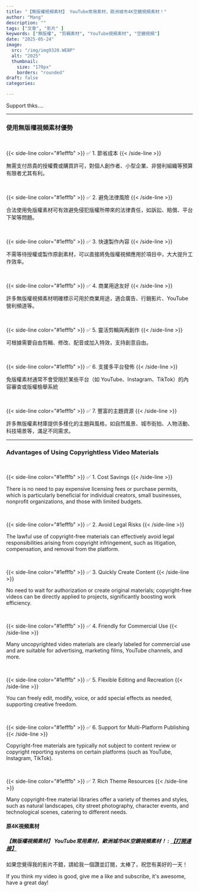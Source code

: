 ```yaml
---
title: "【無版權視頻素材】 YouTube常用素材，歐洲城市4K空鏡視頻素材！"
author: "Mang"
description: ""
tags: ["文章", "影片" ]
keywords: ["無版權", "剪輯素材", "YouTube視頻素材", "空鏡視頻"]
date: "2025-05-24"
image:
  src: "/img/img9320.WEBP"
  alt: "2025"
  thumbnail:
    size: "170px"
    borders: "rounded"
draft: false
categories:

---
```


Support thks....
<!--more-->

---

### **使用無版權視頻素材優勢**

<br>

{{< side-line color="#1efffb" >}}
✅ 1. 節省成本
{{< /side-line >}}

無需支付昂貴的授權費或購買許可，對個人創作者、小型企業、非營利組織等預算有限者尤其有利。

<br>

{{< side-line color="#1efffb" >}}
✅ 2. 避免法律風險
{{< /side-line >}}

合法使用免版權素材可有效避免侵犯版權所帶來的法律責任，如訴訟、賠償、平台下架等問題。

<br>

{{< side-line color="#1efffb" >}}
✅ 3. 快速製作內容
{{< /side-line >}}

不需等待授權或製作原創素材，可以直接將免版權視頻應用於項目中，大大提升工作效率。

<br>

{{< side-line color="#1efffb" >}}
✅ 4. 商業用途友好
{{< /side-line >}}

許多無版權視頻素材明確標示可用於商業用途，適合廣告、行銷影片、YouTube 營利頻道等。

<br>

{{< side-line color="#1efffb" >}}
✅ 5. 靈活剪輯與再創作
{{< /side-line >}}

可根據需要自由剪輯、修改、配音或加入特效，支持創意自由。

<br>

{{< side-line color="#1efffb" >}}
✅ 6. 支援多平台發佈
{{< /side-line >}}

免版權素材通常不會受限於某些平台（如 YouTube、Instagram、TikTok）的內容審查或版權檢舉系統

<br>

{{< side-line color="#1efffb" >}}
✅ 7. 豐富的主題資源
{{< /side-line >}}

許多無版權素材庫提供多樣化的主題與風格，如自然風景、城市街拍、人物活動、科技場景等，滿足不同需求。

---

### **Advantages of Using Copyrightless Video Materials**

<br>

{{< side-line color="#1efffb" >}}
✅ 1. Cost Savings
{{< /side-line >}}

There is no need to pay expensive licensing fees or purchase permits, which is particularly beneficial for individual creators, small businesses, nonprofit organizations, and those with limited budgets.

<br>

{{< side-line color="#1efffb" >}}
✅ 2. Avoid Legal Risks
{{< /side-line >}}

The lawful use of copyright-free materials can effectively avoid legal responsibilities arising from copyright infringement, such as litigation, compensation, and removal from the platform.

<br>

{{< side-line color="#1efffb" >}}
✅ 3. Quickly Create Content
{{< /side-line >}}

No need to wait for authorization or create original materials; copyright-free videos can be directly applied to projects, significantly boosting work efficiency.

<br>

{{< side-line color="#1efffb" >}}
✅ 4. Friendly for Commercial Use
{{< /side-line >}}

Many uncopyrighted video materials are clearly labeled for commercial use and are suitable for advertising, marketing films, YouTube channels, and more.

<br>

{{< side-line color="#1efffb" >}}
✅ 5. Flexible Editing and Recreation
{{< /side-line >}}

You can freely edit, modify, voice, or add special effects as needed, supporting creative freedom.

<br>

{{< side-line color="#1efffb" >}}
✅ 6. Support for Multi-Platform Publishing
{{< /side-line >}}

Copyright-free materials are typically not subject to content review or copyright reporting systems on certain platforms (such as YouTube, Instagram, TikTok).

<br>

{{< side-line color="#1efffb" >}}
✅ 7. Rich Theme Resources
{{< /side-line >}}

Many copyright-free material libraries offer a variety of themes and styles, such as natural landscapes, city street photography, character events, and technological scenes, catering to different needs.

#### **原4K視頻素材**

##### **<font style="background:  ">【無版權視頻素材】 YouTube常用素材，歐洲城市4K空鏡視頻素材！ :</font>** **[【打開連接】](https://www.mediafire.com/file/pjnp8u1hmafrcg3/%25E3%2580%2590%25E7%2584%25A1%25E7%2589%2588%25E6%25AC%258A%25E8%25A6%2596%25E9%25A0%25BB%25E7%25B4%25A0%25E6%259D%2590%25E3%2580%2591_YouTube%25E5%25B8%25B8%25E7%2594%25A8%25E7%25B4%25A0%25E6%259D%2590%25EF%25BC%258C%25E6%25AD%2590%25E6%25B4%25B2%25E5%259F%258E%25E5%25B8%25824K%25E7%25A9%25BA%25E9%258F%25A1%25E8%25A6%2596%25E9%25A0%25BB%25E7%25B4%25A0%25E6%259D%2590%25EF%25BC%2581.mov/file)**

如果您覺得我的影片不錯，請給我一個讚並訂閱，太棒了，祝您有美好的一天！

If you think my video is good, give me a like and subscribe, it's awesome, have a great day!